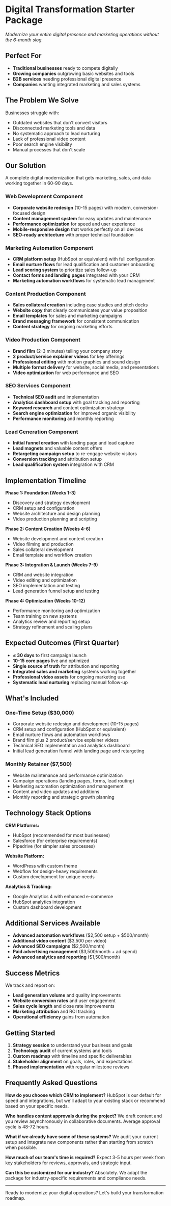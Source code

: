 # Digital Transformation Starter Package

*Modernize your entire digital presence and marketing operations without the 6-month slog.*

## Perfect For

- **Traditional businesses** ready to compete digitally
- **Growing companies** outgrowing basic websites and tools
- **B2B services** needing professional digital presence
- **Companies** wanting integrated marketing and sales systems

## The Problem We Solve

Businesses struggle with:
- Outdated websites that don't convert visitors
- Disconnected marketing tools and data
- No systematic approach to lead nurturing
- Lack of professional video content
- Poor search engine visibility
- Manual processes that don't scale

## Our Solution

A complete digital modernization that gets marketing, sales, and data working together in 60-90 days.

### Web Development Component
- **Corporate website redesign** (10-15 pages) with modern, conversion-focused design
- **Content management system** for easy updates and maintenance
- **Performance optimization** for speed and user experience
- **Mobile-responsive design** that works perfectly on all devices
- **SEO-ready architecture** with proper technical foundation

### Marketing Automation Component
- **CRM platform setup** (HubSpot or equivalent) with full configuration
- **Email nurture flows** for lead qualification and customer onboarding
- **Lead scoring system** to prioritize sales follow-up
- **Contact forms and landing pages** integrated with your CRM
- **Marketing automation workflows** for systematic lead management

### Content Production Component
- **Sales collateral creation** including case studies and pitch decks
- **Website copy** that clearly communicates your value proposition
- **Email templates** for sales and marketing campaigns
- **Brand messaging framework** for consistent communication
- **Content strategy** for ongoing marketing efforts

### Video Production Component
- **Brand film** (2-3 minutes) telling your company story
- **2 product/service explainer videos** for key offerings
- **Professional editing** with motion graphics and sound design
- **Multiple format delivery** for website, social media, and presentations
- **Video optimization** for web performance and SEO

### SEO Services Component
- **Technical SEO audit** and implementation
- **Analytics dashboard setup** with goal tracking and reporting
- **Keyword research** and content optimization strategy
- **Search engine optimization** for improved organic visibility
- **Performance monitoring** and monthly reporting

### Lead Generation Component
- **Initial funnel creation** with landing page and lead capture
- **Lead magnets** and valuable content offers
- **Retargeting campaign setup** to re-engage website visitors
- **Conversion tracking** and attribution setup
- **Lead qualification system** integration with CRM

## Implementation Timeline

**Phase 1: Foundation (Weeks 1-3)**
- Discovery and strategy development
- CRM setup and configuration
- Website architecture and design planning
- Video production planning and scripting

**Phase 2: Content Creation (Weeks 4-6)**
- Website development and content creation
- Video filming and production
- Sales collateral development
- Email template and workflow creation

**Phase 3: Integration & Launch (Weeks 7-9)**
- CRM and website integration
- Video editing and optimization
- SEO implementation and testing
- Lead generation funnel setup and testing

**Phase 4: Optimization (Weeks 10-12)**
- Performance monitoring and optimization
- Team training on new systems
- Analytics review and reporting setup
- Strategy refinement and scaling plans

## Expected Outcomes (First Quarter)

- **≤ 30 days** to first campaign launch
- **10-15 core pages** live and optimized
- **Single source of truth** for attribution and reporting
- **Integrated sales and marketing** systems working together
- **Professional video assets** for ongoing marketing use
- **Systematic lead nurturing** replacing manual follow-up

## What's Included

### One-Time Setup ($30,000)
- Corporate website redesign and development (10-15 pages)
- CRM setup and configuration (HubSpot or equivalent)
- Email nurture flows and automation workflows
- Brand film plus 2 product/service explainer videos
- Technical SEO implementation and analytics dashboard
- Initial lead generation funnel with landing page and retargeting

### Monthly Retainer ($7,500)
- Website maintenance and performance optimization
- Campaign operations (landing pages, forms, lead routing)
- Marketing automation optimization and management
- Content and video updates and additions
- Monthly reporting and strategic growth planning

## Technology Stack Options

**CRM Platforms:**
- HubSpot (recommended for most businesses)
- Salesforce (for enterprise requirements)
- Pipedrive (for simpler sales processes)

**Website Platform:**
- WordPress with custom theme
- Webflow for design-heavy requirements
- Custom development for unique needs

**Analytics & Tracking:**
- Google Analytics 4 with enhanced e-commerce
- HubSpot analytics integration
- Custom dashboard development

## Additional Services Available

- **Advanced automation workflows** ($2,500 setup + $500/month)
- **Additional video content** ($3,500 per video)
- **Advanced SEO campaigns** ($2,500/month)
- **Paid advertising management** ($3,500/month + ad spend)
- **Advanced analytics and reporting** ($1,500/month)

## Success Metrics

We track and report on:
- **Lead generation volume** and quality improvements
- **Website conversion rates** and user engagement
- **Sales cycle length** and close rate improvements
- **Marketing attribution** and ROI tracking
- **Operational efficiency** gains from automation

## Getting Started

1. **Strategy session** to understand your business and goals
2. **Technology audit** of current systems and tools
3. **Custom roadmap** with timeline and specific deliverables
4. **Stakeholder alignment** on goals, roles, and expectations
5. **Phased implementation** with regular milestone reviews

## Frequently Asked Questions

**How do you choose which CRM to implement?**
HubSpot is our default for speed and integrations, but we'll adapt to your existing stack or recommend based on your specific needs.

**Who handles content approvals during the project?**
We draft content and you review asynchronously in collaborative documents. Average approval cycle is 48-72 hours.

**What if we already have some of these systems?**
We audit your current setup and integrate new components rather than starting from scratch when possible.

**How much of our team's time is required?**
Expect 3-5 hours per week from key stakeholders for reviews, approvals, and strategic input.

**Can this be customized for our industry?**
Absolutely. We adapt the package for industry-specific requirements and compliance needs.

---

Ready to modernize your digital operations? Let's build your transformation roadmap.